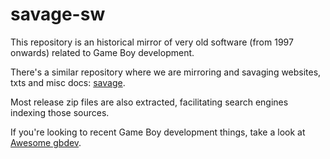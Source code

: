 # savage-sw

This repository is an historical mirror of very old software (from 1997 onwards) related to Game Boy development.

There's a similar repository where we are mirroring and savaging websites, txts and misc docs: [savage](https://github.com/gb-archive/savage).

Most release zip files are also extracted, facilitating search engines indexing those sources.

If you're looking to recent Game Boy development things, take a look at [Awesome gbdev](https://gbdev.github.io/list).
